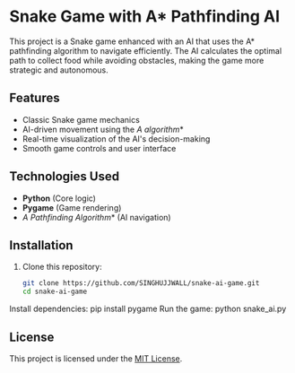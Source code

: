 # Snake Game with A* Pathfinding AI

This project is a Snake game enhanced with an AI that uses the A* pathfinding algorithm to navigate efficiently. The AI calculates the optimal path to collect food while avoiding obstacles, making the game more strategic and autonomous.

## Features
- Classic Snake game mechanics
- AI-driven movement using the **A* algorithm**
- Real-time visualization of the AI's decision-making
- Smooth game controls and user interface

## Technologies Used
- **Python** (Core logic)
- **Pygame** (Game rendering)
- **A* Pathfinding Algorithm** (AI navigation)

## Installation
1. Clone this repository:
   ```bash
   git clone https://github.com/SINGHUJJWALL/snake-ai-game.git
   cd snake-ai-game
Install dependencies:
pip install pygame
Run the game:
python snake_ai.py

## License
This project is licensed under the [MIT License](LICENSE).
